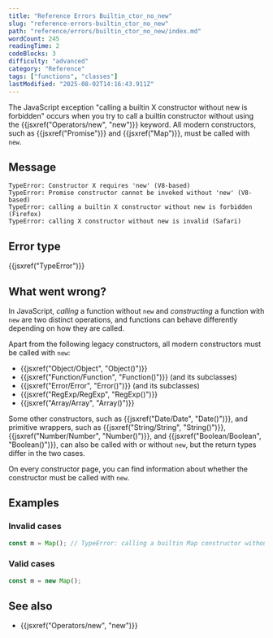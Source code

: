 ```yaml
---
title: "Reference Errors Builtin_ctor_no_new"
slug: "reference-errors-builtin_ctor_no_new"
path: "reference/errors/builtin_ctor_no_new/index.md"
wordCount: 245
readingTime: 2
codeBlocks: 3
difficulty: "advanced"
category: "Reference"
tags: ["functions", "classes"]
lastModified: "2025-08-02T14:16:43.911Z"
---
```



The JavaScript exception "calling a builtin X constructor without new is forbidden" occurs when you try to call a builtin constructor without using the {{jsxref("Operators/new", "new")}} keyword. All modern constructors, such as {{jsxref("Promise")}} and {{jsxref("Map")}}, must be called with `new`.

## Message

```plain
TypeError: Constructor X requires 'new' (V8-based)
TypeError: Promise constructor cannot be invoked without 'new' (V8-based)
TypeError: calling a builtin X constructor without new is forbidden (Firefox)
TypeError: calling X constructor without new is invalid (Safari)
```

## Error type

{{jsxref("TypeError")}}

## What went wrong?

In JavaScript, _calling_ a function without `new` and _constructing_ a function with `new` are two distinct operations, and functions can behave differently depending on how they are called.

Apart from the following legacy constructors, all modern constructors must be called with `new`:

- {{jsxref("Object/Object", "Object()")}}
- {{jsxref("Function/Function", "Function()")}} (and its subclasses)
- {{jsxref("Error/Error", "Error()")}} (and its subclasses)
- {{jsxref("RegExp/RegExp", "RegExp()")}}
- {{jsxref("Array/Array", "Array()")}}

Some other constructors, such as {{jsxref("Date/Date", "Date()")}}, and primitive wrappers, such as {{jsxref("String/String", "String()")}}, {{jsxref("Number/Number", "Number()")}}, and {{jsxref("Boolean/Boolean", "Boolean()")}}, can also be called with or without `new`, but the return types differ in the two cases.

On every constructor page, you can find information about whether the constructor must be called with `new`.

## Examples

### Invalid cases

```js example-bad
const m = Map(); // TypeError: calling a builtin Map constructor without new is forbidden
```

### Valid cases

```js example-good
const m = new Map();
```

## See also

- {{jsxref("Operators/new", "new")}}
